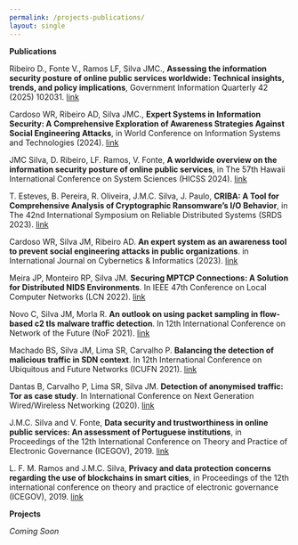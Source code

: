 ```yaml
---
permalink: /projects-publications/
layout: single
---
```


**Publications** 

Ribeiro D., Fonte V., Ramos LF, Silva JMC., **Assessing the information security posture of online public services worldwide: Technical insights, trends, and policy implications**, Government Information Quarterly 42 (2025) 102031. [link](https://doi.org/10.1016/j.giq.2025.102031)

Cardoso WR, Ribeiro AD, Silva JMC., **Expert Systems in Information Security: A Comprehensive Exploration of Awareness Strategies Against Social Engineering Attacks**, in World Conference on Information Systems and Technologies (2024). [link](https://link.springer.com/chapter/10.1007/978-3-031-60218-4_4)

JMC Silva, D. Ribeiro, LF. Ramos, V. Fonte, **A worldwide overview on the information security posture of online public services**, in The 57th Hawaii International Conference on System Sciences (HICSS 2024). [link](https://hdl.handle.net/10125/106615)

T. Esteves, B. Pereira, R. Oliveira, J.M.C. Silva, J. Paulo, **CRIBA: A Tool for Comprehensive Analysis of Cryptographic Ransomware’s I/O Behavior**, in The 42nd International Symposium on Reliable Distributed Systems (SRDS 2023). [link](https://doi.ieeecomputersociety.org/10.1109/SRDS60354.2023.00015)

Cardoso WR, Silva JM, Ribeiro AD. **An expert system as an awareness tool to prevent social engineering attacks in public organizations**. in International Journal on Cybernetics & Informatics (2023). [link](https://ijcionline.com/paper/12/12523ijci06.pdf)

Meira JP, Monteiro RP, Silva JM. **Securing MPTCP Connections: A Solution for Distributed NIDS Environments**. In IEEE 47th Conference on Local Computer Networks (LCN 2022). [link](https://doi.org/10.1109/LCN53696.2022.9843271)

Novo C, Silva JM, Morla R. **An outlook on using packet sampling in flow-based c2 tls malware traffic detection**. In 12th International Conference on Network of the Future (NoF 2021). [link](https://doi.org/10.1109/NoF52522.2021.9609889) 

Machado BS, Silva JM, Lima SR, Carvalho P. **Balancing the detection of malicious traffic in SDN context**. In 12th International Conference on Ubiquitous and Future Networks (ICUFN 2021). [link](https://doi.org/10.1109/ICUFN49451.2021.9528577)

Dantas B, Carvalho P, Lima SR, Silva JM. **Detection of anonymised traffic: Tor as case study**. In International Conference on Next Generation Wired/Wireless Networking (2020). [link](https://link.springer.com/chapter/10.1007/978-3-030-65729-1_9)

J.M.C. Silva and V. Fonte, **Data security and trustworthiness in online public services: An assessment of Portuguese institutions**, in Proceedings of the 12th International Conference on Theory and Practice of Electronic Governance (ICEGOV), 2019. [link](https://doi.org/10.1145/3326365.3326411)

L. F. M. Ramos and J.M.C. Silva, **Privacy and data protection concerns regarding the use of blockchains in smart cities**, in Proceedings of the 12th international conference on theory and practice of electronic governance (ICEGOV), 2019. [link](https://doi.org/10.1145/3326365.3326410)

**Projects**

_Coming Soon_
